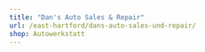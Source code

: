 ```yaml
---
title: "Dan's Auto Sales & Repair"
url: /east-hartford/dans-auto-sales-und-repair/
shop: Autowerkstatt
---
```

